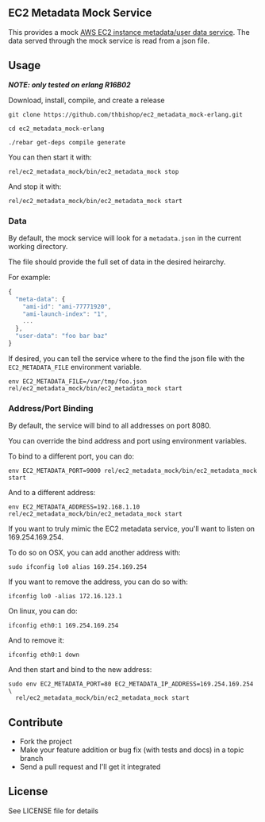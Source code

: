 ## EC2 Metadata Mock Service

This provides a mock [AWS EC2 instance metadata/user data service](http://docs.aws.amazon.com/AWSEC2/latest/UserGuide/AESDG-chapter-instancedata.html). The data served through
the mock service is read from a json file.


## Usage
***NOTE: only tested on erlang R16B02***

Download, install, compile, and create a release

```shell
git clone https://github.com/thbishop/ec2_metadata_mock-erlang.git

cd ec2_metadata_mock-erlang

./rebar get-deps compile generate
```

You can then start it with:

```shell
rel/ec2_metadata_mock/bin/ec2_metadata_mock stop
```

And stop it with:

```shell
rel/ec2_metadata_mock/bin/ec2_metadata_mock start
```

### Data
By default, the mock service will look for a `metadata.json` in the current working directory.

The file should provide the full set of data in the desired heirarchy.

For example:

```javascript
{
  "meta-data": {
    "ami-id": "ami-77771920",
    "ami-launch-index": "1",
    ...
  },
  "user-data": "foo bar baz"
}
```

If desired, you can tell the service where to the find the json file with the `EC2_METADATA_FILE` environment variable.

```shell
env EC2_METADATA_FILE=/var/tmp/foo.json rel/ec2_metadata_mock/bin/ec2_metadata_mock start
```

### Address/Port Binding
By default, the service will bind to all addresses on port 8080.

You can override the bind address and port using environment variables.

To bind to a different port, you can do:

```shell
env EC2_METADATA_PORT=9000 rel/ec2_metadata_mock/bin/ec2_metadata_mock start
```

And to a different address:

```shell
env EC2_METADATA_ADDRESS=192.168.1.10 rel/ec2_metadata_mock/bin/ec2_metadata_mock start
```

If you want to truly mimic the EC2 metadata service, you'll want to listen on 169.254.169.254.

To do so on OSX, you can add another address with:

```shell
sudo ifconfig lo0 alias 169.254.169.254
```

If you want to remove the address, you can do so with:

```shell
ifconfig lo0 -alias 172.16.123.1
```

On linux, you can do:

```shell
ifconfig eth0:1 169.254.169.254
```

And to remove it:

```shell
ifconfig eth0:1 down
```

And then start and bind to the new address:

```shell
sudo env EC2_METADATA_PORT=80 EC2_METADATA_IP_ADDRESS=169.254.169.254 \
  rel/ec2_metadata_mock/bin/ec2_metadata_mock start
```

## Contribute
* Fork the project
* Make your feature addition or bug fix (with tests and docs) in a topic branch
* Send a pull request and I'll get it integrated

## License
See LICENSE file for details

